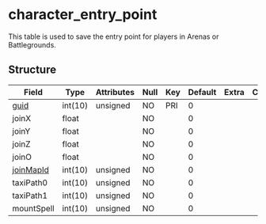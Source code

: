 # character\_entry\_point

This table is used to save the entry point for players in Arenas or Battlegrounds.

## Structure

| Field                                 | Type    | Attributes | Null | Key | Default | Extra | Comment |
|---------------------------------------|---------|------------|------|-----|---------|-------|---------|
| [guid](characters.md#guid)            | int(10) | unsigned   | NO   | PRI | 0       |       |         |
| joinX                                 | float   |            | NO   |     | 0       |       |         |
| joinY                                 | float   |            | NO   |     | 0       |       |         |
| joinZ                                 | float   |            | NO   |     | 0       |       |         |
| joinO                                 | float   |            | NO   |     | 0       |       |         |
| [joinMapId](../../dbc/Map.md#content) | int(10) | unsigned   | NO   |     | 0       |       |         |
| taxiPath0                             | int(10) | unsigned   | NO   |     | 0       |       |         |
| taxiPath1                             | int(10) | unsigned   | NO   |     | 0       |       |         |
| mountSpell                            | int(10) | unsigned   | NO   |     | 0       |       |         |
